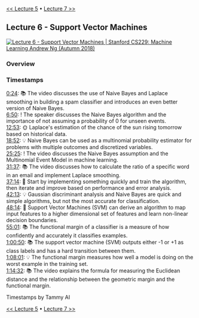 [<< Lecture 5](lecture_5.md) • [Lecture 7 >>](lecture_7.md)
## Lecture 6 - Support Vector Machines

[![Lecture 6 - Support Vector Machines | Stanford CS229: Machine Learning Andrew Ng (Autumn 2018)](https://markdown-videos-api.jorgenkh.no/url?url=https%3A%2F%2Fwww.youtube.com%2Fwatch%3Fv%3DlDwow4aOrtg%26list%3DPLoROMvodv4rMiGQp3WXShtMGgzqpfVfbU%26index%3D6)](https://www.youtube.com/watch?v=lDwow4aOrtg&list=PLoROMvodv4rMiGQp3WXShtMGgzqpfVfbU&index=6)

### Overview

### Timestamps
  
[0:24](https://youtu.be/lDwow4aOrtg?si=svcDq4i8cP3euF-j&t=24): 📚 The video discusses the use of Naive Bayes and Laplace smoothing in building a spam classifier and introduces an even better version of Naive Bayes.  
[6:50](https://youtu.be/lDwow4aOrtg?si=svcDq4i8cP3euF-j&t=410): ! The speaker discusses the Naive Bayes algorithm and the importance of not assuming a probability of 0 for unseen events.  
[12:53](https://youtu.be/lDwow4aOrtg?si=svcDq4i8cP3euF-j&t=773): 🌞 Laplace's estimation of the chance of the sun rising tomorrow based on historical data.  
[18:52](https://youtu.be/lDwow4aOrtg?si=svcDq4i8cP3euF-j&t=1132): 💡 Naive Bayes can be used as a multinomial probability estimator for problems with multiple outcomes and discretized variables.  
[25:25](https://youtu.be/lDwow4aOrtg?si=svcDq4i8cP3euF-j&t=1525): ! The video discusses the Naive Bayes assumption and the Multinomial Event Model in machine learning.  
[31:37](https://youtu.be/lDwow4aOrtg?si=svcDq4i8cP3euF-j&t=1897): 📚 The video discusses how to calculate the ratio of a specific word in an email and implement Laplace smoothing.  
[37:14](https://youtu.be/lDwow4aOrtg?si=svcDq4i8cP3euF-j&t=2234): 🧠 Start by implementing something quickly and train the algorithm, then iterate and improve based on performance and error analysis.  
[42:13](https://youtu.be/lDwow4aOrtg?si=svcDq4i8cP3euF-j&t=2533): 💡 Gaussian discriminant analysis and Naive Bayes are quick and simple algorithms, but not the most accurate for classification.  
[48:14](https://youtu.be/lDwow4aOrtg?si=svcDq4i8cP3euF-j&t=2894): 🧠 Support Vector Machines (SVM) can derive an algorithm to map input features to a higher dimensional set of features and learn non-linear decision boundaries.  
[55:01](https://youtu.be/lDwow4aOrtg?si=svcDq4i8cP3euF-j&t=3301): 📚 The functional margin of a classifier is a measure of how confidently and accurately it classifies examples.  
[1:00:50](https://youtu.be/lDwow4aOrtg?si=svcDq4i8cP3euF-j&t=3650): 📚 The support vector machine (SVM) outputs either -1 or +1 as class labels and has a hard transition between them.  
[1:08:01](https://youtu.be/lDwow4aOrtg?si=svcDq4i8cP3euF-j&t=4081): 💡 The functional margin measures how well a model is doing on the worst example in the training set.  
[1:14:32](https://youtu.be/lDwow4aOrtg?si=svcDq4i8cP3euF-j&t=4472): 📚 The video explains the formula for measuring the Euclidean distance and the relationship between the geometric margin and the functional margin.  
  
Timestamps by Tammy AI

[<< Lecture 5](lecture_5.md) • [Lecture 7 >>](lecture_7.md)
